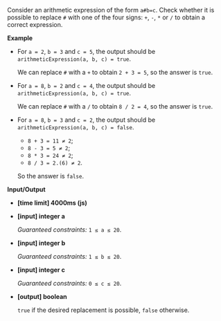 ﻿Consider an arithmetic expression of the form `a#b=c`. Check whether it is possible to replace `#` with one of the four signs: `+`, `-`, `*` or `/` to obtain a correct expression.

**Example**

*   For `a = 2`, `b = 3` and `c = 5`, the output should be
    `arithmeticExpression(a, b, c) = true`.

    We can replace `#` with a `+` to obtain `2 + 3 = 5`, so the answer is `true`.

*   For `a = 8`, `b = 2` and `c = 4`, the output should be
    `arithmeticExpression(a, b, c) = true`.

    We can replace `#` with a `/` to obtain `8 / 2 = 4`, so the answer is `true`.

*   For `a = 8`, `b = 3` and `c = 2`, the output should be
    `arithmeticExpression(a, b, c) = false`.

    *   `8 + 3 = 11 ≠ 2`;
    *   `8 - 3 = 5 ≠ 2`;
    *   `8 * 3 = 24 ≠ 2`;
    *   `8 / 3 = 2.(6) ≠ 2`.

    So the answer is `false`.

**Input/Output**

*   **[time limit] 4000ms (js)**

*   **[input] integer a**

    _Guaranteed constraints:_
    `1 ≤ a ≤ 20`.

*   **[input] integer b**

    _Guaranteed constraints:_
    `1 ≤ b ≤ 20`.

*   **[input] integer c**

    _Guaranteed constraints:_
    `0 ≤ c ≤ 20`.

*   **[output] boolean**

    `true` if the desired replacement is possible, `false` otherwise.